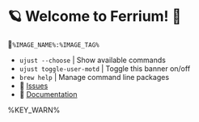 # 🪐 Welcome to Ferrium! 🦀

󱋩`%IMAGE_NAME%:%IMAGE_TAG%`

- `ujust --choose` | Show available commands
- `ujust toggle-user-motd` | Toggle this banner on/off
- `brew help` | Manage command line packages
- **󰊤** [Issues](https://github.com/cappsyco/ferrium/issues)
- **󰈙** [Documentation](https://github.com/cappsyco/ferrium)

%KEY_WARN%
